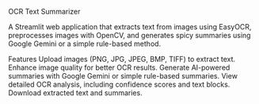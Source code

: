 OCR Text Summarizer

A Streamlit web application that extracts text from images using EasyOCR, preprocesses images with OpenCV, and generates spicy summaries using Google Gemini or a simple rule-based method.

Features
Upload images (PNG, JPG, JPEG, BMP, TIFF) to extract text.
Enhance image quality for better OCR results.
Generate AI-powered summaries with Google Gemini or simple rule-based summaries.
View detailed OCR analysis, including confidence scores and text blocks.
Download extracted text and summaries.